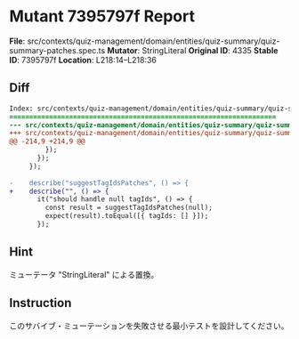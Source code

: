 # Mutant 7395797f Report

**File**: src/contexts/quiz-management/domain/entities/quiz-summary/quiz-summary-patches.spec.ts
**Mutator**: StringLiteral
**Original ID**: 4335
**Stable ID**: 7395797f
**Location**: L218:14–L218:36

## Diff

```diff
Index: src/contexts/quiz-management/domain/entities/quiz-summary/quiz-summary-patches.spec.ts
===================================================================
--- src/contexts/quiz-management/domain/entities/quiz-summary/quiz-summary-patches.spec.ts	original
+++ src/contexts/quiz-management/domain/entities/quiz-summary/quiz-summary-patches.spec.ts	mutated #4335
@@ -214,9 +214,9 @@
         });
       });
     });
 
-    describe("suggestTagIdsPatches", () => {
+    describe("", () => {
       it("should handle null tagIds", () => {
         const result = suggestTagIdsPatches(null);
         expect(result).toEqual([{ tagIds: [] }]);
       });
```

## Hint

ミューテータ "StringLiteral" による置換。

## Instruction

このサバイブ・ミューテーションを失敗させる最小テストを設計してください。
